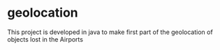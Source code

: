 # geolocation
This project is developed in java to make first part of the geolocation of objects lost in the Airports
